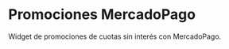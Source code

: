 Promociones MercadoPago
=======================

Widget de promociones de cuotas sin interés con MercadoPago.
